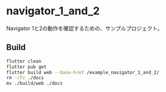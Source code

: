 # navigator_1_and_2

Navigator 1と2の動作を確認するための、サンプルプロジェクト。

## Build

```bash
flutter clean
flutter pub get
flutter build web --base-href /example_navigator_1_and_2/
rm -rfv ./docs
mv ./build/web ./docs
```
